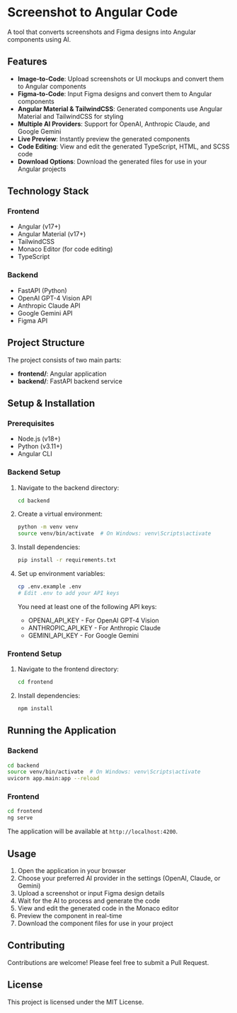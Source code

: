 # Screenshot to Angular Code

A tool that converts screenshots and Figma designs into Angular components using AI.

## Features

- **Image-to-Code**: Upload screenshots or UI mockups and convert them to Angular components
- **Figma-to-Code**: Input Figma designs and convert them to Angular components
- **Angular Material & TailwindCSS**: Generated components use Angular Material and TailwindCSS for styling
- **Multiple AI Providers**: Support for OpenAI, Anthropic Claude, and Google Gemini
- **Live Preview**: Instantly preview the generated components
- **Code Editing**: View and edit the generated TypeScript, HTML, and SCSS code
- **Download Options**: Download the generated files for use in your Angular projects

## Technology Stack

### Frontend
- Angular (v17+)
- Angular Material (v17+)
- TailwindCSS
- Monaco Editor (for code editing)
- TypeScript

### Backend
- FastAPI (Python)
- OpenAI GPT-4 Vision API
- Anthropic Claude API
- Google Gemini API
- Figma API

## Project Structure

The project consists of two main parts:

- **frontend/**: Angular application
- **backend/**: FastAPI backend service

## Setup & Installation

### Prerequisites
- Node.js (v18+)
- Python (v3.11+)
- Angular CLI

### Backend Setup
1. Navigate to the backend directory:
   ```bash
   cd backend
   ```

2. Create a virtual environment:
   ```bash
   python -m venv venv
   source venv/bin/activate  # On Windows: venv\Scripts\activate
   ```

3. Install dependencies:
   ```bash
   pip install -r requirements.txt
   ```

4. Set up environment variables:
   ```bash
   cp .env.example .env
   # Edit .env to add your API keys
   ```
   
   You need at least one of the following API keys:
   - OPENAI_API_KEY - For OpenAI GPT-4 Vision
   - ANTHROPIC_API_KEY - For Anthropic Claude
   - GEMINI_API_KEY - For Google Gemini

### Frontend Setup
1. Navigate to the frontend directory:
   ```bash
   cd frontend
   ```

2. Install dependencies:
   ```bash
   npm install
   ```

## Running the Application

### Backend
```bash
cd backend
source venv/bin/activate  # On Windows: venv\Scripts\activate
uvicorn app.main:app --reload
```

### Frontend
```bash
cd frontend
ng serve
```

The application will be available at `http://localhost:4200`.

## Usage

1. Open the application in your browser
2. Choose your preferred AI provider in the settings (OpenAI, Claude, or Gemini)
3. Upload a screenshot or input Figma design details
4. Wait for the AI to process and generate the code
5. View and edit the generated code in the Monaco editor
6. Preview the component in real-time
7. Download the component files for use in your project

## Contributing

Contributions are welcome! Please feel free to submit a Pull Request.

## License

This project is licensed under the MIT License. 
